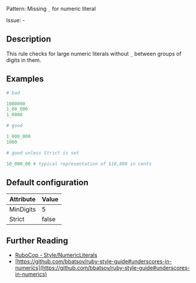 Pattern: Missing `_` for numeric literal

Issue: -

## Description

This rule checks for large numeric literals without `_` between groups of digits in them.

## Examples

```ruby
# bad

1000000
1_00_000
1_0000

# good

1_000_000
1000

# good unless Strict is set

10_000_00 # typical representation of $10,000 in cents
```

## Default configuration

Attribute | Value
--- | ---
MinDigits | 5
Strict | false

## Further Reading

* [RuboCop - Style/NumericLiterals](https://docs.rubocop.org/rubocop/cops_style.html#stylenumericliterals)
* [https://github.com/bbatsov/ruby-style-guide#underscores-in-numerics](https://github.com/bbatsov/ruby-style-guide#underscores-in-numerics)
